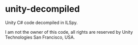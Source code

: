 # unity-decompiled

Unity C# code decompiled in ILSpy.

I am not the owner of this code, all rights are reserved by Unity Technologies San Francisco, USA.

